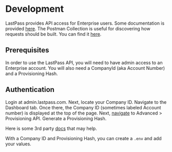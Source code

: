 # Development

LastPass provides API access for Enterprise users. Some documentation is
provided
[here](https://support.lastpass.com/help/use-the-lastpass-provisioning-api-lp010068).
The Postman Collection is useful for discovering how requests should be built.
You can find it
[here](https://support.lastpass.com/help/use-the-lastpass-enterprise-api-postman-collection).

## Prerequisites

In order to use the LastPass API, you will need to have admin access to an
Enterprise account. You will also need a CompanyId (aka Account Number) and a
Provisioning Hash.

## Authentication

Login at admin.lastpass.com. Next, locate your Company ID. Navigate to the
Dashboard tab. Once there, the Company ID (sometimes labeled Account number) is
displayed at the top of the page. Next,
[navigate](https://lastpass.com/company/#!/settings/enterprise-api) to
Advanced > Provisioning API. Generate a Provisioning Hash.

Here is some 3rd party
[docs](https://support.bettercloud.com/s/article/Integrating-LastPass-with-BetterCloud-bc45459?#)
that may help.

With a Company ID and Provisioning Hash, you can create a `.env` and add your
values.
